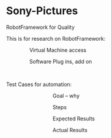# Sony-Pictures
RobotFramework for Quality

This is for research
on RobotFramework: 

                Virtual
Machine access

                Software
Plug ins, add on

                

Test
Cases for automation:

                                Goal – why

                                Steps

                                Expected Results

                                Actual Results

